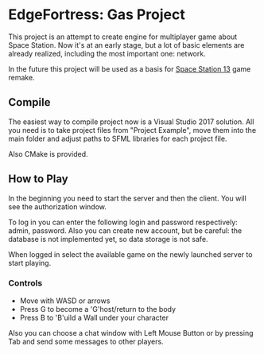 # EdgeFortress: Gas Project

This project is an attempt to create engine for multiplayer game about Space Station. Now it's at an early stage, but a lot of basic elements are already realized, including the most important one: network.

In the future this project will be used as a basis for [Space Station 13](https://spacestation13.com/) game remake.

## Compile

The easiest way to compile project now is a Visual Studio 2017 solution. All you need is to take project files from "Project Example", move them into the main folder and adjust paths to SFML libraries for each project file.

Also CMake is provided.

## How to Play

In the beginning you need to start the server and then the client. You will see the authorization window.

To log in you can enter the following login and password respectively: admin, password. Also you can create new account, but be careful: the database is not implemented yet, so data storage is not safe.

When logged in select the available game on the newly launched server to start playing.

### Controls

* Move with WASD or arrows
* Press G to become a 'G'host/return to the body
* Press B to 'B'uild a Wall under your character

Also you can choose a chat window with Left Mouse Button or by pressing Tab and send some messages to other players.
